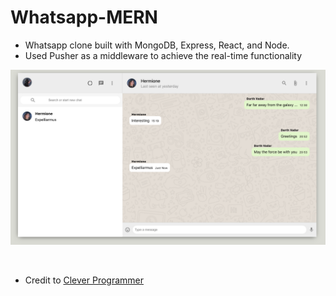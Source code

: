 # Whatsapp-MERN
- Whatsapp clone built with MongoDB, Express, React, and Node. 
- Used Pusher as a middleware to achieve the real-time functionality

![screenshot](/screenshot.png)

<br/>

- Credit to [Clever Programmer](https://www.youtube.com/channel/UCqrILQNl5Ed9Dz6CGMyvMTQ)
